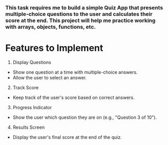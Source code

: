 ### This task requires me to build a simple Quiz App that presents multiple-choice questions to the user and calculates their score at the end. This project will help me practice working with arrays, objects, functions, etc.

# Features to Implement

1. Display Questions

- ⁠Show one question at a time with multiple-choice answers.
- ⁠Allow the user to select an answer.

2. Track Score

- ⁠Keep track of the user's score based on correct answers.

3. Progress Indicator

- ⁠Show the user which question they are on (e.g., "Question 3 of 10").

4. Results Screen

- ⁠Display the user's final score at the end of the quiz.
